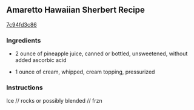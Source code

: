 ## Amaretto Hawaiian Sherbert Recipe

[7c94fd3c86](http://cookeatshare.com/recipes/amaretto-hawaiian-sherbert-64447)

### Ingredients

 - 2 ounce of pineapple juice, canned or bottled, unsweetened, without added ascorbic acid

 - 1 ounce of cream, whipped, cream topping, pressurized

### Instructions

Ice // rocks or possibly blended // frzn